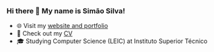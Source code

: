 ### Hi there 👋 My name is Simão Silva!

- 🌐 Visit my [website and portfolio][website]
- 📜 Check out my [CV][cv]
- 🎓 Studying Computer Science (LEIC) at Instituto Superior Técnico

[website]: https://simaosilva.com
[cv]: https://cv.simaosilva.com
